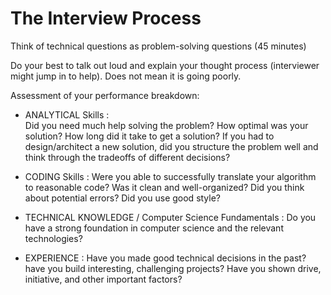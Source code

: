# The Interview Process

Think of technical questions as problem-solving questions (45 minutes)

Do your best to talk out loud and explain your thought process (interviewer might jump in to help). Does not mean it is going poorly.

Assessment of your performance breakdown:
- ANALYTICAL Skills :  
    Did you need much help solving the problem? How optimal was your solution? How long did it take to get a solution? If you had to design/architect a new solution, did you structure the problem well and think through the tradeoffs of different decisions?

- CODING Skills : 
    Were you able to successfully translate your algorithm to reasonable code? Was it clean and well-organized? Did you think about potential errors? Did you use good style?

- TECHNICAL KNOWLEDGE / Computer Science Fundamentals :
    Do you have a strong foundation in computer science and the relevant technologies?

- EXPERIENCE :
    Have you made good technical decisions in the past? have you build interesting, challenging projects? Have you shown drive, initiative, and other important factors?
